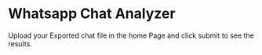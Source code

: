 # Whatsapp Chat Analyzer

Upload your Exported chat file in the home Page and click submit to see the results.

